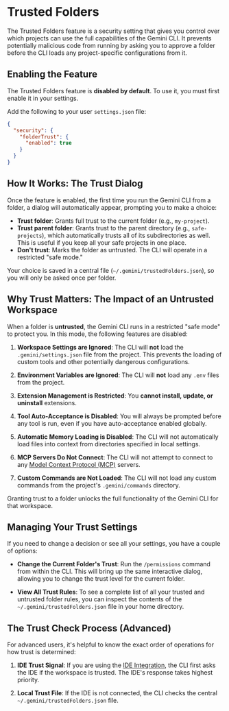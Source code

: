 # Trusted Folders

The Trusted Folders feature is a security setting that gives you control over
which projects can use the full capabilities of the Gemini CLI. It prevents
potentially malicious code from running by asking you to approve a folder before
the CLI loads any project-specific configurations from it.

## Enabling the Feature

The Trusted Folders feature is **disabled by default**. To use it, you must
first enable it in your settings.

Add the following to your user `settings.json` file:

```json
{
  "security": {
    "folderTrust": {
      "enabled": true
    }
  }
}
```

## How It Works: The Trust Dialog

Once the feature is enabled, the first time you run the Gemini CLI from a
folder, a dialog will automatically appear, prompting you to make a choice:

- **Trust folder**: Grants full trust to the current folder (e.g.,
  `my-project`).
- **Trust parent folder**: Grants trust to the parent directory (e.g.,
  `safe-projects`), which automatically trusts all of its subdirectories as
  well. This is useful if you keep all your safe projects in one place.
- **Don't trust**: Marks the folder as untrusted. The CLI will operate in a
  restricted "safe mode."

Your choice is saved in a central file (`~/.gemini/trustedFolders.json`), so you
will only be asked once per folder.

## Why Trust Matters: The Impact of an Untrusted Workspace

When a folder is **untrusted**, the Gemini CLI runs in a restricted "safe mode"
to protect you. In this mode, the following features are disabled:

1.  **Workspace Settings are Ignored**: The CLI will **not** load the
    `.gemini/settings.json` file from the project. This prevents the loading of
    custom tools and other potentially dangerous configurations.

2.  **Environment Variables are Ignored**: The CLI will **not** load any `.env`
    files from the project.

3.  **Extension Management is Restricted**: You **cannot install, update, or
    uninstall** extensions.

4.  **Tool Auto-Acceptance is Disabled**: You will always be prompted before any
    tool is run, even if you have auto-acceptance enabled globally.

5.  **Automatic Memory Loading is Disabled**: The CLI will not automatically
    load files into context from directories specified in local settings.

6.  **MCP Servers Do Not Connect**: The CLI will not attempt to connect to any
    [Model Context Protocol (MCP)](../mcp/index.md) servers.

7.  **Custom Commands are Not Loaded**: The CLI will not load any custom
    commands from the project's `.gemini/commands` directory.

Granting trust to a folder unlocks the full functionality of the Gemini CLI for
that workspace.

## Managing Your Trust Settings

If you need to change a decision or see all your settings, you have a couple of
options:

- **Change the Current Folder's Trust**: Run the `/permissions` command from
  within the CLI. This will bring up the same interactive dialog, allowing you
  to change the trust level for the current folder.

- **View All Trust Rules**: To see a complete list of all your trusted and
  untrusted folder rules, you can inspect the contents of the
  `~/.gemini/trustedFolders.json` file in your home directory.

## The Trust Check Process (Advanced)

For advanced users, it's helpful to know the exact order of operations for how
trust is determined:

1.  **IDE Trust Signal**: If you are using the
    [IDE Integration](../ide-integration/index.md), the CLI first asks the IDE
    if the workspace is trusted. The IDE's response takes highest priority.

2.  **Local Trust File**: If the IDE is not connected, the CLI checks the
    central `~/.gemini/trustedFolders.json` file.
